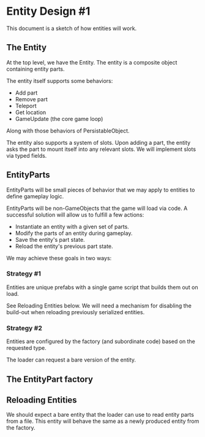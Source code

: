 # Entity Design #1

This document is a sketch of how entities will work.

## The Entity
At the top level, we have the Entity. The entity is a composite object containing entity parts. 

The entity itself supports some behaviors:

* Add part
* Remove part
* Teleport
* Get location
* GameUpdate (the core game loop)

Along with those behaviors of PersistableObject.

The entity also supports a system of slots. Upon adding a part, the entity asks the part to mount itself into any relevant slots. We will implement slots via typed fields.

## EntityParts

EntityParts will be small pieces of behavior that we may apply to entities to define gameplay logic.

EntityParts will be non-GameObjects that the game will load via code. A successful solution will allow us to fulfill a few actions:

* Instantiate an entity with a given set of parts.
* Modify the parts of an entity during gameplay.
* Save the entity's part state.
* Reload the entity's previous part state.

We may achieve these goals in two ways:

### Strategy #1
Entities are unique prefabs with a single game script that builds them out on load.

See Reloading Entities below. We will need a mechanism for disabling the build-out when reloading previously serialized entities.

### Strategy #2
Entities are configured by the factory (and subordinate code) based on the requested type.

The loader can request a bare version of the entity.

## The EntityPart factory

## Reloading Entities
We should expect a bare entity that the loader can use to read entity parts from a file. This entity will behave the same as a newly produced entity from the factory.